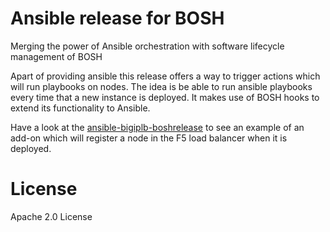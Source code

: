 # Ansible release for BOSH

Merging the power of Ansible orchestration with software lifecycle management of BOSH


Apart of providing ansible this release offers a way to trigger actions which will run playbooks
on nodes. The idea is be able to run ansible playbooks every time that a new instance is
deployed. It makes use of BOSH hooks to extend its functionality to Ansible.

Have a look at the [ansible-bigiplb-boshrelease](https://github.com/SpringerPE/ansible-bigiplb-boshrelease)
to see an example of an add-on which will register a node in the F5 load balancer when
it is deployed.


# License

Apache 2.0 License
